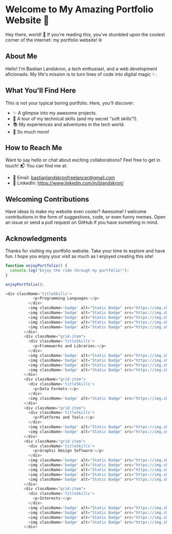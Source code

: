 # Welcome to My Amazing Portfolio Website 🚀

Hey there, world! 👋 If you're reading this, you've stumbled upon the coolest corner of the internet: my portfolio website! 🌐

## About Me

Hello! I'm Bastian Landskron, a tech enthusiast, and a web development aficionado. My life's mission is to turn lines of code into digital magic ✨.

## What You'll Find Here

This is not your typical boring portfolio. Here, you'll discover:

- ✨ A glimpse into my awesome projects.
- 💼 A tour of my technical skills (and my secret "soft skills"!).
- 📚 My experiences and adventures in the tech world.
- 🌟 So much more!

## How to Reach Me

Want to say hello or chat about exciting collaborations? Feel free to get in touch! 📬 You can find me at:

- 📧 Email: bastianlandskronfreelancer@gmail.com
- 💼 LinkedIn: https://www.linkedin.com/in/blandskron/

## Welcoming Contributions

Have ideas to make my website even cooler? Awesome! I welcome contributions in the form of suggestions, code, or even funny memes. Open an issue or send a pull request on GitHub if you have something in mind.

## Acknowledgments

Thanks for visiting my portfolio website. Take your time to explore and have fun. I hope you enjoy your visit as much as I enjoyed creating this site!

```javascript
function enjoyPortfolio() {
  console.log("Enjoy the ride through my portfolio!");
}

enjoyPortfolio();

<div className='titleSkills'>
            <p>Programming Languages:</p>
          </div>
          <img className='badge' alt="Static Badge" src="https://img.shields.io/badge/Python-%233776AB?style=flat&logo=python&logoColor=%233776AB&labelColor=white&color=%233776AB" />
          <img className='badge' alt="Static Badge" src="https://img.shields.io/badge/CSS3-%231572B6?style=flat&logo=css3&logoColor=%231572B6&labelColor=white&color=%231572B6" />
          <img className='badge' alt="Static Badge" src="https://img.shields.io/badge/JavaScript-%23F7DF1E?style=flat&logo=javascript&logoColor=%23F7DF1E&labelColor=white&color=%23F7DF1E" />
          <img className='badge' alt="Static Badge" src="https://img.shields.io/badge/HTML5-%23E34F26?style=flat&logo=html5&logoColor=%23E34F26&labelColor=white&color=%23E34F26" />
          <img className='badge' alt="Static Badge" src="https://img.shields.io/badge/MySQL-%234479A1?style=flat&logo=mysql&logoColor=%234479A1&labelColor=white&color=%234479A1" />
        </div>
        <div className="grid-item">
          <div className='titleSkills'>
            <p>Frameworks and Libraries:</p>
          </div>
          <img className='badge' alt="Static Badge" src="https://img.shields.io/badge/React-%2361DAFB?style=flat&logo=react&logoColor=%2361DAFB&labelColor=white&color=%2361DAFB" />
          <img className='badge' alt="Static Badge" src="https://img.shields.io/badge/Vue.js-%234FC08D?style=flat&logo=vue.js&logoColor=%234FC08D&labelColor=white&color=%234FC08D" />
          <img className='badge' alt="Static Badge" src="https://img.shields.io/badge/Django-%23092E20?style=flat&logo=django&logoColor=%23092E20&labelColor=white&color=%23092E20" />
          <img className='badge' alt="Static Badge" src="https://img.shields.io/badge/Flask-%23000000?style=flat&logo=flask&logoColor=%23000000&labelColor=white&color=%23000000" />
        </div>
        <div className="grid-item">
          <div className='titleSkills'>
            <p>Data Formats:</p>
          </div>
          <img className='badge' alt="Static Badge" src="https://img.shields.io/badge/Json-%23000000?style=flat&logo=json&logoColor=%23000000&labelColor=white&color=%23000000" />
        </div>
        <div className="grid-item">
          <div className='titleSkills'>
            <p>Platforms and Tools:</p>
          </div>
          <img className='badge' alt="Static Badge" src="https://img.shields.io/badge/GitHub-%23181717?style=flat&logo=github&logoColor=%23181717&labelColor=white&color=%23181717" />
          <img className='badge' alt="Static Badge" src="https://img.shields.io/badge/Visual%20Studio%20Code-%23007ACC?style=flat&logo=visual%20studio%20code&logoColor=%23007ACC&labelColor=white&color=%23007ACC" />
        </div>
        <div className="grid-item">
          <div className='titleSkills'>
            <p>Graphic Design Software:</p>
          </div>
          <img className='badge' alt="Static Badge" src="https://img.shields.io/badge/Adobe%20Photoshop-%2331A8FF?style=flat&logo=adobe%20photoshop&logoColor=%2331A8FF&labelColor=white&color=%2331A8FF" />
          <img className='badge' alt="Static Badge" src="https://img.shields.io/badge/GIMP-%235C5543?style=flat&logo=gimp&logoColor=%235C5543&labelColor=white&color=%235C5543" />
          <img className='badge' alt="Static Badge" src="https://img.shields.io/badge/Canva-%2300C4CC?style=flat&logo=canva&logoColor=%2300C4CC&labelColor=white&color=%2300C4CC" />
          <img className='badge' alt="Static Badge" src="https://img.shields.io/badge/Figma-%23F24E1E?style=flat&logo=figma&logoColor=%23F24E1E&labelColor=white&color=%23F24E1E" />
          <img className='badge' alt="Static Badge" src="https://img.shields.io/badge/Inkscape-%23000000?style=flat&logo=inkscape&logoColor=%23000000&labelColor=white&color=%23000000" />
        </div>
        <div className="grid-item">
          <div className='titleSkills'>
            <p>Interests:</p>
          </div>
          <img className='badge' alt="Static Badge" src="https://img.shields.io/badge/Scratch-%234D97FF?style=flat&logo=scratch&logoColor=%234D97FF&labelColor=white&color=%234D97FF" />
          <img className='badge' alt="Static Badge" src="https://img.shields.io/badge/Roblox%20Studio-%2300A2FF?style=flat&logo=roblox%20studio&logoColor=%2300A2FF&labelColor=white&color=%2300A2FF" />
          <img className='badge' alt="Static Badge" src="https://img.shields.io/badge/Astronomy-%23E03C31?style=flat&logo=nasa&logoColor=%23E03C31&labelColor=white&color=%23E03C31" />
          <img className='badge' alt="Static Badge" src="https://img.shields.io/badge/Philosophy-%2318A303?style=flat&logo=libreoffice&logoColor=%2318A303&labelColor=white&color=%2318A303" />
        </div>

